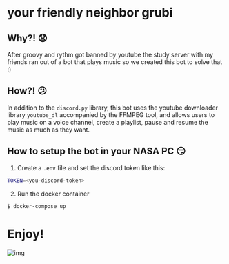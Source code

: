 # your friendly neighbor grubi

## Why?! :anguished:
After groovy and rythm got banned by youtube the study server with my friends ran out of a bot that plays music so we created this bot to solve that :)

## How?! :confused:
In addition to the `discord.py` library, this bot uses the youtube downloader library `youtube_dl` accompanied by the FFMPEG tool, and allows users to play music on a voice channel, create a playlist, pause and resume the music as much as they want.

## How to setup the bot in your NASA PC :smirk:
1. Create a `.env` file and set the discord token like this:

```bash
TOKEN=<you-discord-token>
```

2. Run the docker container

```bash
$ docker-compose up
```

# Enjoy!
![img](https://raw.githubusercontent.com/gist/gnomenapper/f007354defa3c202b86e2cf36087e03d/raw/3a7818e87f284d26a937f3698730c946ba01a1d7/dance.gif)